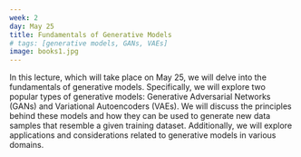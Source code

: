 ```yaml
---
week: 2
day: May 25
title: Fundamentals of Generative Models
# tags: [generative models, GANs, VAEs]
image: books1.jpg
---
```


In this lecture, which will take place on May 25, we will delve into the fundamentals of generative models. Specifically, we will explore two popular types of generative models: Generative Adversarial Networks (GANs) and Variational Autoencoders (VAEs). We will discuss the principles behind these models and how they can be used to generate new data samples that resemble a given training dataset. Additionally, we will explore applications and considerations related to generative models in various domains.